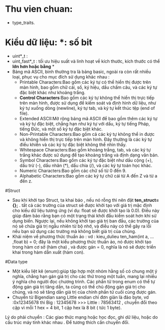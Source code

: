# Thu vien chuan:
  - type_traits.

# Kiều dữ liệu: *: số bit
  - uint*_t : 
  - uint_fast*_t : tối ưu hiệu suất và linh hoạt về kích thước, kích thước có thể **lớn hơn hoặc bằng** *
  - Bảng mã ASCII, bình thường tra là bảng basic, ngoài ra còn rất nhiều loại, phục vụ cho mục đích sử dụng khác nhau : 
       + Printable Characters:Bao gồm các ký tự có thể hiển thị được trên màn hình, bao gồm chữ cái, số, ký hiệu, dấu chấm câu, và các ký tự đặc biệt khác như khoảng trắng.
       + **Control Characters**:Bao gồm các ký tự không thể hiển thị trực tiếp trên màn hình, được sử dụng để kiểm soát và định hình dữ liệu, như ký tự xuống dòng (newline), ký tự tab, và ký tự kết thúc tệp (end of file).
       + Extended ASCII:Mở rộng bảng mã ASCII để bao gồm thêm các ký tự và ký tự đặc biệt, chẳng hạn như ký tự với dấu, ký tự tiếng Pháp, tiếng Đức, và một số ký tự đặc biệt khác.
       + Non-Printable Characters:Bao gồm cả các ký tự không thể in được và không hiển thị trực tiếp trên màn hình. Đây thường là các ký tự điều khiển và các ký tự đặc biệt không thể nhìn thấy.
       + Whitespace Characters:Bao gồm khoảng trắng, tab, và các ký tự trắng khác được sử dụng để tạo khoảng trắng và định dạng văn bản.
       + Symbol Characters:Bao gồm các ký tự đặc biệt như dấu cộng (+), dấu trừ (-), dấu nhân (*), dấu chia (/), và các ký tự toán học khác.
       + Numeric Characters:Bao gồm các chữ số từ 0 đến 9.
       + Alphabetic Characters:Bao gồm các ký tự chữ cái từ A đến Z và từ a đến z.

#Struct
  - Sau khi khởi tạo Struct, ta khai báo , nếu nó rỗng thì nên đặt **ten_struct={};** .  tất cả các trường của struct sẽ được khởi tạo với giá trị mặc định cho kiểu dữ liệu tương ứng (ví dụ: float sẽ được khởi tạo là 0.0). Điều này giúp đảm bảo rằng bạn có một trạng thái khởi đầu kiểm soát hơn khi sử dụng biến. Ngược lại, nếu không khởi tạo giá trị ban đầu,  các trường của nó sẽ chứa giá trị ngẫu nhiên từ bộ nhớ, và điều này có thể gây ra lỗi nếu bạn sử dụng các trường mà không biết giá trị của chúng.
  - Khái niệm về phương thức thuần ảo : vd : kieu_dulieu ten_ham(int a, ... ,float b) = 0; đây là một kiểu phương thức thuần ảo, nó được khởi tạo trong hàm cơ sở (hàm cha) , và được gán = 0, nghĩa là nó sẽ được triển khai trong hàm dẫn xuất (hàm con).

#Data type 
  - Một kiểu liệt kê (enum):giúp tập hợp một nhóm hằng số có chung một ý nghĩa, chẳng hạn gán giá trị cho các thứ trong một tuần, mang lại nhiều ý nghĩa cho người đọc chương trình. Các phần tử trong enum có thể tự động gán giá trị tăng dần, ta cũng có thể chủ động gán giá trị cho chúng, và nó sẽ tăng dần giá trị của chính phần tử cuối cùng được gán.
  - Chuyển từ Bigendian sang Little endian chỉ đơn giản là đảo byte, vd :0x12345678 thì  Big : 12345678  >>> Little :  78563412  , chuyển đổi theo cặp vì mỗi 1 hex = 4 bit, 1 cặp hex là 8 bit ( tức 1 byte).

Lý do phải chuyển : Các giao thức mạng hoặc học đọc, ghi dữ liệu, hoặc do cấu trúc máy tính khác nhau . Để tương thích cần chuyển đổi. 


